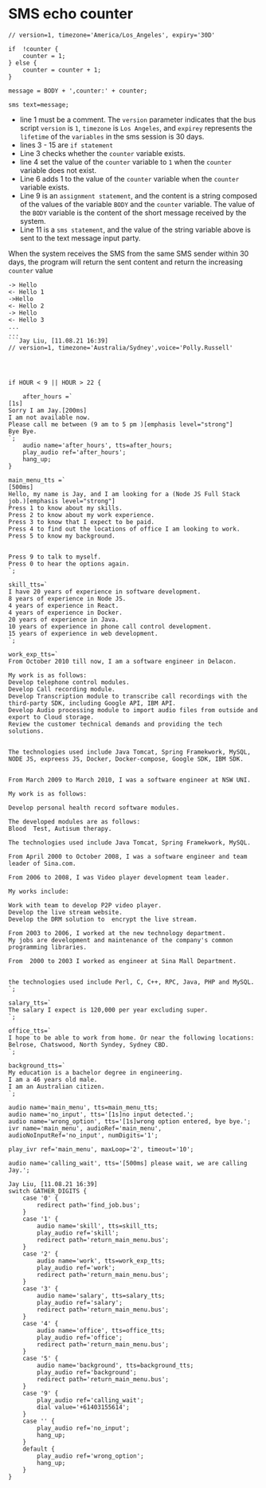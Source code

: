 
# SMS echo counter

```bus
// version=1, timezone='America/Los_Angeles', expiry='30D'

if  !counter {
    counter = 1;
} else {
    counter = counter + 1;
}

message = BODY + ',counter:' + counter;

sms text=message;
```
- line 1 must be a comment. The `version` parameter indicates that the bus script `version` is `1`, `timezone` is `Los Angeles`, and `expirey` represents the `lifetime` of the `variables` in the sms session is 30 days.
- lines  3 - 15 are `if statement`
- Line 3 checks whether the `counter` variable exists.
- line 4 set the value of the `counter` variable to `1` when the `counter` variable does not exist.
- Line 6 adds 1 to the value of the `counter` variable when the `counter` variable exists.
- Line 9 is an `assignment statement`, and the content is a string composed of the values of the variable `BODY` and the `counter` variable. The value of the `BODY` variable is the content of the short message received by the system.
- Line 11 is a `sms statement`, and the value of the string variable above is sent to the text message input party.

When the system receives the SMS from the same SMS sender within 30 days, the program will return the sent content and return the increasing `counter` value

```
-> Hello
<- Hello 1
->Hello
<- Hello 2
-> Hello
<- Hello 3
...
...
```Jay Liu, [11.08.21 16:39]
// version=1, timezone='Australia/Sydney',voice='Polly.Russell'




if HOUR < 9 || HOUR > 22 {

    after_hours =`
[1s]
Sorry I am Jay.[200ms]
I am not available now.
Please call me between (9 am to 5 pm )[emphasis level="strong"]
Bye Bye.
`;
    audio name='after_hours', tts=after_hours;
    play_audio ref='after_hours';
    hang_up;
}

main_menu_tts =`
[500ms]
Hello, my name is Jay, and I am looking for a (Node JS Full Stack job.)[emphasis level="strong"]
Press 1 to know about my skills.
Press 2 to know about my work experience.
Press 3 to know that I expect to be paid.
Press 4 to find out the locations of office I am looking to work.
Press 5 to know my background.


Press 9 to talk to myself.
Press 0 to hear the options again.
`;

skill_tts=`
I have 20 years of experience in software development.
8 years of experience in Node JS.
4 years of experience in React. 
4 years of experience in Docker. 
20 years of experience in Java. 
10 years of experience in phone call control development. 
15 years of experience in web development.
`;

work_exp_tts=`
From October 2010 till now, I am a software engineer in Delacon. 

My work is as follows:
Develop telephone control modules.
Develop Call recording module.
Develop Transcription module to transcribe call recordings with the third-party SDK, including Google API, IBM API.
Develop Audio processing module to import audio files from outside and export to Cloud storage.
Review the customer technical demands and providing the tech solutions.


The technologies used include Java Tomcat, Spring Framekwork, MySQL, NODE JS, expreess JS, Docker, Docker-compose, Google SDK, IBM SDK.


From March 2009 to March 2010, I was a software engineer at NSW UNI. 

My work is as follows:

Develop personal health record software modules. 

The developed modules are as follows:
Blood  Test, Autisum therapy.

The technologies used include Java Tomcat, Spring Framekwork, MySQL.

From April 2000 to October 2008, I was a software engineer and team leader of Sina.com.

From 2006 to 2008, I was Video player development team leader. 

My works include:

Work with team to develop P2P video player.
Develop the live stream website.
Develop the DRM solution to  encrypt the live stream.

From 2003 to 2006, I worked at the new technology department. 
My jobs are development and maintenance of the company's common programming libraries.

From  2000 to 2003 I worked as engineer at Sina Mall Department.


the technologies used include Perl, C, C++, RPC, Java, PHP and MySQL.
`;

salary_tts=`
The salary I expect is 120,000 per year excluding super.
`;

office_tts=`
I hope to be able to work from home. Or near the following locations:
Belrose, Chatswood, North Syndey, Sydney CBD.
`;

background_tts=`
My education is a bachelor degree in engineering.
I am a 46 years old male.
I am an Australian citizen.
`;

audio name='main_menu', tts=main_menu_tts;
audio name='no_input', tts='[1s]no input detected.';
audio name='wrong_option', tts='[1s]wrong option entered, bye bye.';
ivr name='main_menu', audioRef='main_menu', audioNoInputRef='no_input', numDigits='1';

play_ivr ref='main_menu', maxLoop='2', timeout='10';

audio name='calling_wait', tts='[500ms] please wait, we are calling Jay.';

Jay Liu, [11.08.21 16:39]
switch GATHER_DIGITS {
    case '0' {
        redirect path='find_job.bus';
    }
    case '1' {
        audio name='skill', tts=skill_tts;
        play_audio ref='skill';
        redirect path='return_main_menu.bus';
    }
    case '2' {
        audio name='work', tts=work_exp_tts;
        play_audio ref='work';
        redirect path='return_main_menu.bus';
    }
    case '3' {
        audio name='salary', tts=salary_tts;
        play_audio ref='salary';
        redirect path='return_main_menu.bus';
    }
    case '4' {
        audio name='office', tts=office_tts;
        play_audio ref='office';
        redirect path='return_main_menu.bus';
    }
    case '5' {
        audio name='background', tts=background_tts;
        play_audio ref='background';
        redirect path='return_main_menu.bus';
    }
    case '9' {
        play_audio ref='calling_wait';
        dial value='+61403155614';
    }
    case '' {
        play_audio ref='no_input';
        hang_up;
    }
    default {
        play_audio ref='wrong_option';
        hang_up;
    }
}